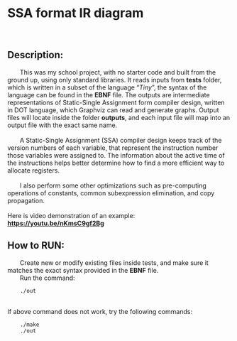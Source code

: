# SSA format IR diagram

<br/>

## Description:
&emsp;&emsp;This was my school project, with no starter code and built from the ground up, using only standard libraries. 
It reads inputs from **tests** folder, which is written in a subset of the language “*Tiny*”, the syntax of the language can be found in the **EBNF** file. The outputs are intermediate representations of Static-Single Assignment form compiler design, written in DOT language, which Graphviz can read and generate graphs. Output files will locate inside the folder **outputs**, and each input file will map into an output file with the exact same name.
<br/><br/>
&emsp;&emsp;A Static-Single Assignment (SSA) compiler design keeps track of the version numbers of each variable, that represent the instruction number those variables were assigned to. The information about the active time of the instructions helps better determine how to find a more efficient way to allocate registers.
<br/><br/>
&emsp;&emsp;I also perform some other optimizations such as pre-computing operations of constants, common subexpression elimination, and copy propagation.
<br/><br/>
Here is video demonstration of an example: **https://youtu.be/nKmsC9gf2Bg**

## How to RUN:
&emsp;&emsp;Create new or modify existing files inside tests, and make sure it matches the exact syntax provided in the **EBNF** file.
<br/>
&emsp;&emsp;Run the command: 
<br/>
```
    ./out
```
<br/>If above command does not work, try the following commands:
```
    ./make
    ./out
```

